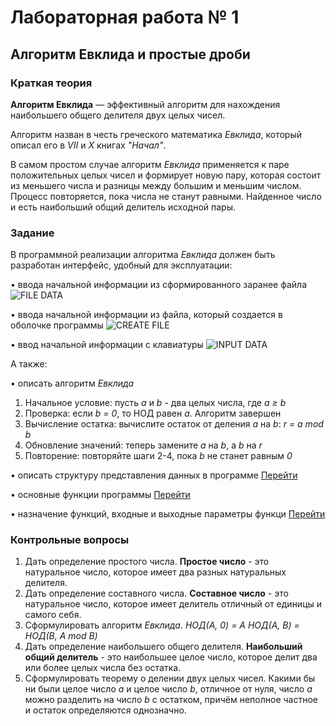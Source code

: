 # Лабораторная работа № 1

## Алгоритм Евклида и простые дроби

### Краткая теория

**Алгоритм Евклида** — эффективный алгоритм для нахождения наибольшего общего делителя двух целых чисел.

Алгоритм назван в честь греческого математика *Евклида*, который описал его в *VII* и *X* книгах *"Начал"*.

В самом простом случае алгоритм *Евклида* применяется к паре положительных целых чисел и формирует новую пару, которая состоит из меньшего числа и разницы между большим и меньшим числом. Процесс повторяется, пока числа не станут равными. Найденное число и есть наибольший общий делитель исходной пары.

### Задание

В программной реализации алгоритма *Евклида* должен быть разработан интерфейс, удобный для эксплуатации:

• ввода начальной информации из сформированного заранее файла
![FILE DATA](https://github.com/erdogan-deniz/university/blob/main/Magistracy/теория_чисел/лабораторные_работы/лабораторная_работа_№_1/resources/gifs/file_data.gif)

• ввода начальной информации из файла, который создается в оболочке программы
![CREATE FILE](https://github.com/erdogan-deniz/University/blob/main/Magistracy/теория_чисел/лабораторные_работы/лабораторная_работа_№_1/resources/gifs/create_file.gif)

• ввод начальной информации с клавиатуры
![INPUT DATA](https://github.com/erdogan-deniz/University/blob/main/Magistracy/теория_чисел/лабораторные_работы/лабораторная_работа_1/resources/gifs/input_data.gif)

А также:

• описать алгоритм *Евклида*

1) Начальное условие: пусть *a* и *b* - два целых числа, где *a ≥ b*
2) Проверка: если *b = 0*, то НОД равен *a*. Алгоритм завершен
3) Вычисление остатка: вычислите остаток от деления *a* на *b*: *r = a mod b*
4) Обновление значений: теперь замените *a* на *b*, а *b* на *r*
5) Повторение: повторяйте шаги 2-4, пока *b* не станет равным *0*

• описать структуру представления данных в программе
<a href="http://htmlpreview.github.io/?https://github.com/erdogan-deniz/University/blob/main/Magistracy/%D1%82%D0%B5%D0%BE%D1%80%D0%B8%D1%8F_%D1%87%D0%B8%D1%81%D0%B5%D0%BB/%D0%BB%D0%B0%D0%B1%D0%BE%D1%80%D0%B0%D1%82%D0%BE%D1%80%D0%BD%D1%8B%D0%B5_%D1%80%D0%B0%D0%B1%D0%BE%D1%82%D1%8B/%D0%BB%D0%B0%D0%B1%D0%BE%D1%80%D0%B0%D1%82%D0%BE%D1%80%D0%BD%D0%B0%D1%8F_%D1%80%D0%B0%D0%B1%D0%BE%D1%82%D0%B0_1/docs/_build/html/file_structure.html" target="_blank" rel="noopener noreferrer">Перейти</a>

• основные функции программы
<a href="http://htmlpreview.github.io/?https://github.com/erdogan-deniz/University/blob/main/Magistracy/%D1%82%D0%B5%D0%BE%D1%80%D0%B8%D1%8F_%D1%87%D0%B8%D1%81%D0%B5%D0%BB/%D0%BB%D0%B0%D0%B1%D0%BE%D1%80%D0%B0%D1%82%D0%BE%D1%80%D0%BD%D1%8B%D0%B5_%D1%80%D0%B0%D0%B1%D0%BE%D1%82%D1%8B/%D0%BB%D0%B0%D0%B1%D0%BE%D1%80%D0%B0%D1%82%D0%BE%D1%80%D0%BD%D0%B0%D1%8F_%D1%80%D0%B0%D0%B1%D0%BE%D1%82%D0%B0_1/docs/_build/html/code_docs.html" target="_blank" rel="noopener noreferrer">Перейти</a>

• назначение функций, входные и выходные параметры функци
<a href="http://htmlpreview.github.io/?https://github.com/erdogan-deniz/University/blob/main/Magistracy/%D1%82%D0%B5%D0%BE%D1%80%D0%B8%D1%8F_%D1%87%D0%B8%D1%81%D0%B5%D0%BB/%D0%BB%D0%B0%D0%B1%D0%BE%D1%80%D0%B0%D1%82%D0%BE%D1%80%D0%BD%D1%8B%D0%B5_%D1%80%D0%B0%D0%B1%D0%BE%D1%82%D1%8B/%D0%BB%D0%B0%D0%B1%D0%BE%D1%80%D0%B0%D1%82%D0%BE%D1%80%D0%BD%D0%B0%D1%8F_%D1%80%D0%B0%D0%B1%D0%BE%D1%82%D0%B0_1/docs/_build/html/code_docs.html" target="_blank" rel="noopener noreferrer">Перейти</a>

### Контрольные вопросы

1. Дать определение простого числа.
    **Простое число** - это натуральное число, которое имеет два разных натуральных делителя.
2. Дать определение составного числа.
    **Составное число** - это натуральное число, которое имеет делитель отличный от единицы и самого себя.
3. Сформулировать алгоритм *Евклида*.
    *НОД(A, 0) = A*
    *НОД(A, B) = НОД(B, A mod B)*
4. Дать определение наибольшего общего делителя.
    **Наибольший общий делитель** - это наибольшее целое число, которое делит два или более целых числа без остатка.
5. Сформулировать теорему о делении двух целых чисел.
    Какими бы ни были целое число *a* и целое число *b*, отличное от нуля, число *a* можно разделить на число *b* с остатком, причём неполное частное и остаток определяются однозначно.
